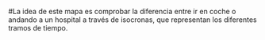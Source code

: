 #La idea de este mapa es comprobar la diferencia entre ir en coche o andando a un hospital a través de isocronas, que representan los diferentes tramos de tiempo.
